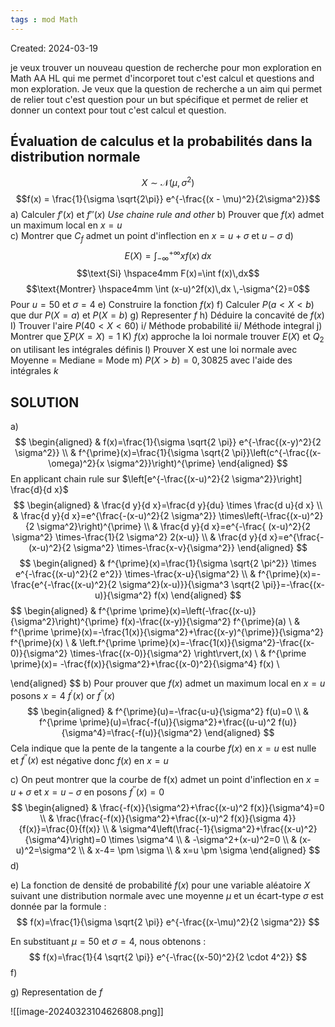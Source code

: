 ```yaml
---
tags : mod Math
---
```

Created: 2024-03-19

je veux trouver un nouveau question de recherche pour mon exploration en Math AA HL qui me permet d'incorporet tout c'est calcul et questions and mon exploration. Je veux que la question de recherche a un aim qui permet de relier tout c'est question pour un but spécifique et permet de relier et donner un context pour tout c'est calcul et question.
## Évaluation de calculus et la probabilités dans la distribution normale

$$X \sim \mathcal{N}(\mu,\,\sigma^{2})$$
$$f(x) = \frac{1}{\sigma \sqrt{2\pi}} e^{-\frac{(x - \mu)^2}{2\sigma^2}}$$
a) Calculer $f'(x)$ et $f''(x)$ *Use chaine rule and other* 
b) Prouver que $f(x)$ admet un maximum local en $x=u$  
c) Montrer que $C_f$  admet un point d'inflection en $x=u+\sigma$ et $u-\sigma$ 
d) $$E(X)=\int_{-\infty}^{+\infty} xf(x) \, dx$$$$\text{Si} \hspace4mm F(x)=\int f(x)\,dx$$
$$\text{Montrer} \hspace4mm \int (x-u)^2f(x)\,dx \,-\sigma^{2}=0$$
Pour $u=50$ et $\sigma=4$ 
e) Construire la fonction $f(x)$
f) Calculer $P(a<X<b)$ que dur $P(X=a)$ et $P(X=b)$ 
g) Representer $f$ 
h) Déduire la concavité de $f(x)$
I) Trouver l'aire $P(40<X<60)$
    i/ Méthode probabilité
    ii/ Méthode integral
j) Montrer que $\sum P(X=X)=1$ 
K) $f(x)$ approche la loi normale trouver $E(X)$ et $Q_2$  on utilisant les intégrales définis
l) Prouver X est une loi normale avec $\text{Moyenne = Mediane = Mode}$ 
m) $P(X>b)=0,30825$ avec l'aide des intégrales $k$ 


## SOLUTION

a)$$
\begin{aligned}
& f(x)=\frac{1}{\sigma \sqrt{2 \pi}} e^{-\frac{(x-y)^2}{2 \sigma^2}} \\
& f^{\prime}(x)=\frac{1}{\sigma \sqrt{2 \pi}}\left(c^{-\frac{(x-\omega)^2}{x \sigma^2}}\right)^{\prime}
\end{aligned}
$$
En applicant chain rule sur $\left[e^{-\frac{(x-u)^2}{2 \sigma^2}}\right] \frac{d}{d x}$ 
$$
\begin{aligned}
& \frac{d y}{d x}=\frac{d y}{du} \times \frac{d u}{d x} \\
& \frac{d y}{d x}=e^{\frac{-(x-u)^2}{2 \sigma^2}} \times\left(-\frac{(x-u)^2}{2 \sigma^2}\right)^{\prime} \\
& \frac{d y}{d x}=e^{-\frac{ (x-u)^2}{2 \sigma^2} \times-\frac{1}{2 \sigma^2} 2(x-u)} \\
& \frac{d y}{d x}=e^{\frac{-(x-u)^2}{2 \sigma^2} \times-\frac{x-v}{\sigma^2}}
\end{aligned}
$$
$$
\begin{aligned}
& f^{\prime}(x)=\frac{1}{\sigma \sqrt{2 \pi^2}} \times e^{-\frac{(x-u)^2}{2 e^2}} \times-\frac{x-u}{\sigma^2} \\
& f^{\prime}(x)=-\frac{e^{-\frac{(x-u)^2}{2 \sigma^2}(x-u)}}{\sigma^3 \sqrt{2 \pi}}=-\frac{(x-u)}{\sigma^2} f(x)
\end{aligned}
$$
$$
\begin{aligned}
& f^{\prime \prime}(x)=\left(-\frac{(x-u)}{\sigma^2}\right)^{\prime} f(x)-\frac{(x-y)}{\sigma^2} f^{\prime}(a) \\
& f^{\prime \prime}(x)=-\frac{1(x)}{\sigma^2}+\frac{(x-y)^{\prime}}{\sigma^2} f^{\prime}(x) \\
& \left.f^{\prime \prime}(x)=-\frac{1(x)}{\sigma^2}-\frac{(x-0)}{\sigma^2} \times-\frac{(x-0)}{\sigma^2} \right\rvert\,(x) \\
&  f^{\prime \prime}(x)= -\frac{f(x)}{\sigma^2}+\frac{(x-0)^2}{\sigma^4} f(x) \\

\end{aligned}
$$
b) Pour prouver que $f(x)$ admet un maximum local en $x=u$ posons $x=4$  $f^{\prime}(x)$ or $f^{\prime \prime}(x)$
$$
\begin{aligned}
& f^{\prime}(u)=-\frac{u-u}{\sigma^2} f(u)=0 \\
& f^{\prime \prime}(u)=\frac{-f(u)}{\sigma^2}+\frac{(u-u)^2 f(u)}{\sigma^4}=\frac{-f(u)}{\sigma^2}
\end{aligned}
$$
Cela indique que la pente de la tangente a la courbe $f(x)$ en $x=u$ est nulle et $f^{\prime \prime}(x)$ est négative
donc $f(x)$ en $x=u$

c) On peut montrer que la courbe de f(x) admet un point d'inflection en $x=u+\sigma$ et $x=u-\sigma$ en posons $f^{\prime\prime}(x)=0$ 
$$
\begin{aligned}
& \frac{-f(x)}{\sigma^2}+\frac{(x-u)^2 f(x)}{\sigma^4}=0 \\
& \frac{\frac{-f(x)}{\sigma^2}+\frac{(x-u)^2 f(x)}{\sigma 4}}{f(x)}=\frac{0}{f(x)} \\
& \sigma^4\left(\frac{-1}{\sigma^2}+\frac{(x-u)^2}{\sigma^4}\right)=0 \times \sigma^4 \\
& -\sigma^2+(x-u)^2=0 \\
& (x-u)^2=\sigma^2 \\
& x-4= \pm \sigma \\
& x=u \pm \sigma
\end{aligned}
$$
d)


e) La fonction de densité de probabilité $f(x)$ pour une variable aléatoire $X$ suivant une distribution normale avec une moyenne $\mu$ et un écart-type $\sigma$ est donnée par la formule :
$$
f(x)=\frac{1}{\sigma \sqrt{2 \pi}} e^{-\frac{(x-\mu)^2}{2 \sigma^2}}
$$

En substituant $\mu=50$ et $\sigma=4$, nous obtenons :
$$
f(x)=\frac{1}{4 \sqrt{2 \pi}} e^{-\frac{(x-50)^2}{2 \cdot 4^2}}
$$
f)


g) Representation de $f$ 

![[image-20240323104626808.png]]



